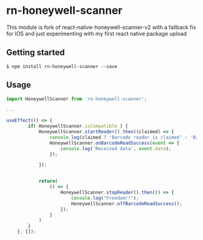 # rn-honeywell-scanner

This module is fork of react-native-honeywell-scanner-v2 with a fallback fix for IOS and just experimenting with my first react native package upload

## Getting started

`$ npm install rn-honeywell-scanner --save`

## Usage
```javascript
import HoneywellScanner from 'rn-honeywell-scanner';

...

useEffect(() => {
        if( HoneywellScanner.isCompatible ) {
            HoneywellScanner.startReader().then((claimed) => {
                console.log(claimed ? 'Barcode reader is claimed' : 'Barcode reader is busy');
                HoneywellScanner.onBarcodeReadSuccess(event => {
                    console.log('Received data', event.data);
                });

            });


            return(
                () => {
                    HoneywellScanner.stopReader().then(() => {
                        console.log("Freedom!!");
                        HoneywellScanner.offBarcodeReadSuccess();
                    });
                }
            )
        }
    }, []);
```